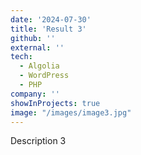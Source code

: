 ```yaml
---
date: '2024-07-30'
title: 'Result 3'
github: ''
external: ''
tech:
  - Algolia
  - WordPress
  - PHP
company: ''
showInProjects: true
image: "/images/image3.jpg"
---
```


Description 3
